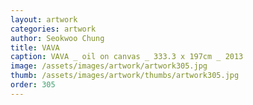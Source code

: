 ```yaml
---
layout: artwork
categories: artwork
author: Seokwoo Chung
title: VAVA
caption: VAVA _ oil on canvas _ 333.3 x 197cm _ 2013
image: /assets/images/artwork/artwork305.jpg
thumb: /assets/images/artwork/thumbs/artwork305.jpg
order: 305
---
```

